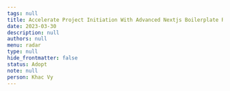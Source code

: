 ```yaml
---
tags: null
title: Accelerate Project Initiation With Advanced Nextjs Boilerplate React Toolkit
date: 2023-03-30
description: null
authors: null
menu: radar
type: null
hide_frontmatter: false
status: Adopt
note: null
person: Khac Vy
---
```


